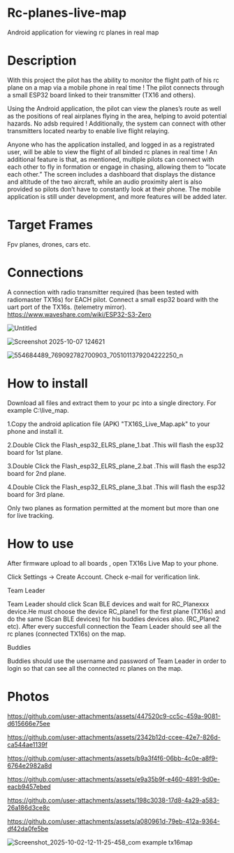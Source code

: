 # Rc-planes-live-map
Android application for viewing rc planes in real map

# Description

With this project the pilot has the ability to monitor the flight path of his rc plane on a map via a mobile phone in real time !
The pilot connects through a small ESP32 board linked to their transmitter (TX16 and others).

Using the Android application, the pilot can view the planes’s route as well as the positions of real airplanes flying in the area, helping to avoid potential hazards. No adsb required !
Additionally, the system can connect with other transmitters located nearby to enable live flight relaying.

Anyone who has the application installed, and logged in as a registrated user, will be able to view the flight of all binded rc planes in real time !
An additional feature is that, as mentioned, multiple pilots can connect with each other to fly in formation or engage in chasing, allowing them to “locate each other.” 
The screen includes a dashboard that displays the distance and altitude of the two aircraft, while an audio proximity alert is also provided so pilots don’t have to constantly look at their phone.
The mobile application is still under development, and more features will be added later.

# Target Frames  
Fpv planes, drones, cars  etc. 

# Connections
A connection with radio transmitter required (has been tested with radiomaster TX16s) for EACH pilot.
Connect a small esp32 board with the uart port of the TX16s. (telemetry mirror).
https://www.waveshare.com/wiki/ESP32-S3-Zero

![Untitled](https://github.com/user-attachments/assets/ed2c3375-fcf4-490c-9bae-6a5e4e2d6a97)

![Screenshot 2025-10-07 124621](https://github.com/user-attachments/assets/4522bbd9-6ea7-4dd8-a557-24255c06dc51)

![554684489_769092782700903_7051011379204222250_n](https://github.com/user-attachments/assets/c7002690-f13f-4fef-b4d2-5a4a5e5ac588)



# How to install
Download all files and extract them to your pc into a single directory. For example C:\\live_map.

1.Copy the android aplication file (APK) "TX16S_Live_Map.apk" to your phone and install it.

2.Double Click the Flash_esp32_ELRS_plane_1.bat .This will flash the esp32 board for 1st plane.

3.Double Click the Flash_esp32_ELRS_plane_2.bat .This will flash the esp32 board for 2nd plane.

4.Double Click the Flash_esp32_ELRS_plane_3.bat .This will flash the esp32 board for 3rd plane.

Only two planes as formation permitted at the moment but more than one for live tracking.

# How to use
After firmware upload to all boards , open TX16s Live Map to your phone.

Click Settings -> Create Account. Check e-mail for verification link.

Team Leader

  Team Leader should click Scan BLE devices and wait for RC_Planexxx device.He must choose the device RC_plane1 for the first plane (TX16s)
  and do the same (Scan BLE devices) for his  buddies devices also. (RC_Plane2 etc).
  After every succesfull connection the Team Leader should see all the rc planes (connected TX16s) on the map.
  

Buddies

  Buddies should use the username and password of Team Leader in order to login so that can see all the connected rc planes on the map.  



# Photos



https://github.com/user-attachments/assets/447520c9-cc5c-459a-9081-d615666e75ee



https://github.com/user-attachments/assets/2342b12d-ccee-42e7-826d-ca544ae1139f



https://github.com/user-attachments/assets/b9a3f4f6-06bb-4c0e-a8f9-6764e2982a8d



https://github.com/user-attachments/assets/e9a35b9f-e460-4891-9d0e-eacb9457ebed



https://github.com/user-attachments/assets/198c3038-17d8-4a29-a583-26a186d3ce8c



https://github.com/user-attachments/assets/a080961d-79eb-412a-9364-df42da0fe5be



![Screenshot_2025-10-02-12-11-25-458_com example tx16map](https://github.com/user-attachments/assets/1c8875e0-9d4f-4cdd-a4b2-7fb37b2d34a8)






